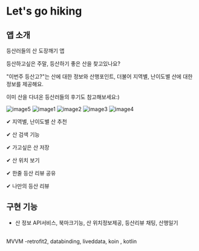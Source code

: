# Let's go hiking


## 앱 소개

등산러들의 산 도장깨기 앱 

 등산하고싶은 주말, 등산하기 좋은 산을 찾고있나요? 

"이번주 등산고?"는 산에 대한 정보와 산행포인트,  더불어 지역별, 난이도별 산에 대한 정보를 제공해요.

이미 산을 다녀온 등산러들의 후기도 참고해보세요:)

![image5](https://user-images.githubusercontent.com/63052973/132311311-05a81958-c6a2-4a9f-9610-3734be1ecd8b.png)
![image1](https://user-images.githubusercontent.com/63052973/132311320-b2b49006-4f46-4565-9b06-d58b06c92e0a.png)
![image2](https://user-images.githubusercontent.com/63052973/132311323-c3c50ff6-f731-4c55-91e6-f2db12129936.png)
![image3](https://user-images.githubusercontent.com/63052973/132311325-c7b6cf20-603d-49e8-987d-9f4d0a23d5d6.png)
![image4](https://user-images.githubusercontent.com/63052973/132311328-a547ae83-5e87-424b-ab39-498456f659fd.png)


✔ 지역별, 난이도별 산 추천

✔ 산 검색 기능

✔ 가고싶은 산 저장

✔ 산 위치 보기

✔ 한줄 등산 리뷰 공유

✔ 나만의 등산 리뷰

## 구현 기능
- 산 정보 API서비스, 북마크기능, 산 위치정보제공, 등산리뷰 채팅, 산행일기
<br />
MVVM -retrofit2, databinding, liveddata, koin , kotlin
